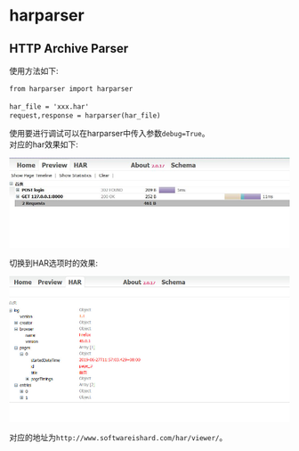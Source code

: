# harparser
HTTP Archive Parser
-----------------------------------
使用方法如下:  

```
from harparser import harparser

har_file = 'xxx.har'
request,response = harparser(har_file)
```

使用要进行调试可以在harparser中传入参数`debug=True`。  
对应的har效果如下:  

![test](1.jpg)

切换到HAR选项时的效果:  

![har](2.jpg)

对应的地址为`http://www.softwareishard.com/har/viewer/`。